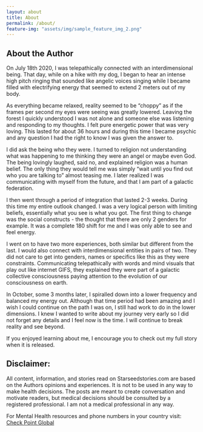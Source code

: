 ```yaml
---
layout: about
title: About
permalink: /about/
feature-img: "assets/img/sample_feature_img_2.png"
---
```



## About the Author

On July 18th 2020, I was telepathically connected with an interdimensional being. That day, while on a hike with my dog, I began to hear an intense high pitch ringing that sounded like angelic voices singing while I became filled with electrifying energy that seemed to extend 2 meters out of my body. 

As everything became relaxed, reality seemed to be “choppy” as if the frames per second my eyes were seeing was greatly lowered. Leaving the forest I quickly understood I was not alone and someone else was listening and responding to my thoughts. I felt pure energetic power that was very loving. This lasted for about 36 hours and during this time I became psychic and any question I had the right to know I was given the answer to. 

I did ask the being who they were. I turned to religion not understanding what was happening to me thinking they were an angel or maybe even God. The being lovingly laughed, said no, and explained religion was a human belief. The only thing they would tell me was simply “wait until you find out who you are talking to” almost teasing me. I later realized I was communicating with myself from the future, and that I am part of a galactic federation.

I then went through a period of integration that lasted 2-3 weeks. During this time my entire outlook changed. I was a very logical person with limiting beliefs, essentially what you see is what you got. The first thing to change was the social constructs - the thought that there are only 2 genders for example. It was a complete 180 shift for me and I was only able to see and feel energy.

I went on to have two more experiences, both similar but different from the last. I would also connect with interdimensional entities in pairs of two. They did not care to get into genders, names or specifics like this as they were constraints. Communicating telepathically with words and mind visuals that play out like internet GIFS, they explained they were part of a galactic collective consciousness paying attention to the evolution of our consciousness on earth. 

In October, some 3 months later, I spiralled  down into a lower frequency and balanced my energy out. Although that time period had been amazing and I wish I could continue on the path I was on, I still had work to do in the lower dimensions. I knew I wanted to write about my journey very early so I did not forget any details and I feel now is the time. I will continue to break reality and see beyond. 

If you enjoyed learning about me, I encourage you to check out my full story when it is released.


## Disclaimer: 

All content, information, and stories read on Starseedstories.com are based on the Authors opinions and experiences. It is not to be used in any way to make health decisions. The posts are meant to create conversation and motivate readers, but medical decisions should be consulted by a registered professional. I am not a medical professional in any way.

For Mental Health resources and phone numbers in your country visit: [Check Point Global](https://checkpointorg.com/global/)
